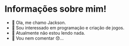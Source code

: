 # Informações sobre mim!

- 👋 Ola, me chamo Jackson.
- 👀 Sou interessado em programação e criação de jogos.
- 🌱 Atualmente não estou lendo nada.
- 💞️ Vou nem comentar 😞...
<!---
JackPvP12/JackPvP12 is a ✨ special ✨ repository because its `README.md` (this file) appears on your GitHub profile.
You can click the Preview link to take a look at your changes.
--->

